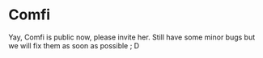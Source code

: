 # Comfi

Yay, Comfi is public now, please invite her. Still have some minor bugs but we will fix them as soon as possible ; D
